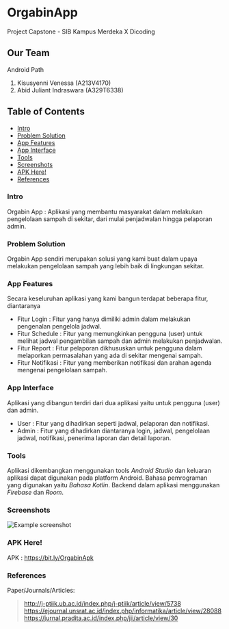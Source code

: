 # OrgabinApp
Project Capstone - SIB Kampus Merdeka X Dicoding

## Our Team
Android Path
1. Kisusyenni Venessa (A213V4170)
2. Abid Juliant Indraswara (A329T6338)

## Table of Contents
* [Intro](#intro)
* [Problem Solution](#problem-solution)
* [App Features](#app-features)
* [App Interface](#app-interface)
* [Tools](#tools)
* [Screenshots](#screenshots)
* [APK Here!](#apk-here)
* [References](#references)

### Intro
Orgabin App : Aplikasi yang membantu masyarakat dalam melakukan pengelolaan sampah di sekitar, dari mulai penjadwalan hingga pelaporan admin.

### Problem Solution
Orgabin App sendiri merupakan solusi yang kami buat dalam upaya melakukan pengelolaan sampah yang lebih baik di lingkungan sekitar.

### App Features
Secara keseluruhan aplikasi yang kami bangun terdapat beberapa fitur, diantaranya
- Fitur Login : Fitur yang hanya dimiliki admin dalam melakukan pengenalan pengelola jadwal.
- Fitur Schedule : Fitur yang memungkinkan pengguna (user) untuk melihat jadwal pengambilan sampah dan admin melakukan penjadwalan.
- Fitur Report : Fitur pelaporan dikhususkan untuk pengguna dalam melaporkan permasalahan yang ada di sekitar mengenai sampah.
- Fitur Notifikasi : Fitur yang memberikan notifikasi dan arahan agenda mengenai pengelolaan sampah.

### App Interface
Aplikasi yang dibangun terdiri dari dua aplikasi yaitu untuk pengguna (user) dan admin.
- User : Fitur yang dihadirkan seperti jadwal, pelaporan dan notifikasi.
- Admin : Fitur yang dihadirkan diantaranya login, jadwal, pengelolaan jadwal, notifikasi, penerima laporan dan detail laporan.

### Tools
Aplikasi dikembangkan menggunakan tools *Android Studio* dan keluaran aplikasi dapat digunakan pada platform Android. Bahasa pemrograman yang digunakan yaitu *Bahasa Kotlin*. Backend dalam aplikasi menggunakan *Firebase* dan *Room*.

### Screenshots
![Example screenshot](./img/screenshot.png)

### APK Here!
APK : https://bit.ly/OrgabinApk

### References
Paper/Journals/Articles: 
> http://j-ptiik.ub.ac.id/index.php/j-ptiik/article/view/5738 
> https://ejournal.unsrat.ac.id/index.php/informatika/article/view/28088
> https://jurnal.pradita.ac.id/index.php/jii/article/view/30 
